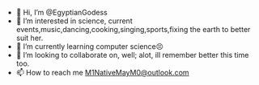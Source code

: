 - 👋 Hi, I’m @EgyptianGodess
- 👀 I’m interested in science, current events,music,dancing,cooking,singing,sports,fixing the earth to better suit her.
- 🌱 I’m currently learning computer science😣
- 💞️ I’m looking to collaborate on, well; alot, ill remember better this time too.
- 📫 How to reach me M1NativeMayM0@outlook.com

<!---
EgyptianGodess/EgyptianGodess is a ✨ special ✨ repository because its `README.md` (this file) appears on your GitHub profile.
You can click the Preview link to take a look at your changes.
--->
